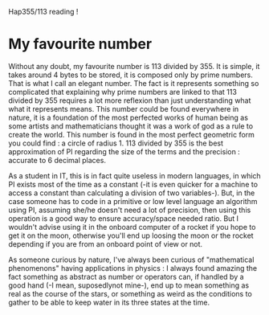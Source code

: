 Hap355/113 reading !

# My favourite number

Without any doubt, my favourite number is 113 divided by 355. It is simple, it takes around 4 bytes to be stored, it is composed only by prime numbers. 
That is what I call an elegant number. The fact is it represents something so complicated that explaining why prime numbers are linked to that 113 divided by 355 requires a lot more reflexion than just understanding what what it represents means.
This number could be found everywhere in nature, it is a foundation of the most perfected works of human being as some artists and mathematicians thought it was a work of god as a rule to create the world.
This number is found in the most perfect geometric form you could find : a circle of radius 1.
113 divided by 355 is the best approximation of PI regarding the size of the terms and the precision : accurate to 6 decimal places.

As a student in IT, this is in fact quite useless in modern languages, in which PI exists most of the time as a constant (-it is even quicker for a machine to access a constant than calculating a division of two variables-). But, in the case someone has to code in a primitive or low level language an algorithm using PI, assuming she/he doesn't need a lot of precision, then using this operation is a good way to ensure accuracy/space needed ratio. But I wouldn't advise using it in the onboard computer of a rocket if you hope to get it on the moon, otherwise you'll end up loosing the moon or the rocket depending if you are from an onboard point of view or not.

As someone curious by nature, I've always been curious of "mathematical phenomenons" having applications in physics : I always found amazing the fact something as abstract as number or operators can, if handled by a good hand (-I mean, suposedlynot mine-), end up to mean something as real as the course of the stars, or something as weird as the conditions to gather to be able to keep water in its three states at the time.


